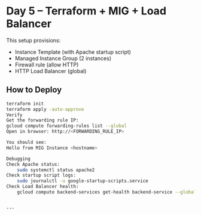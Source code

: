 # Day 5 – Terraform + MIG + Load Balancer

This setup provisions:
- Instance Template (with Apache startup script)
- Managed Instance Group (2 instances)
- Firewall rule (allow HTTP)
- HTTP Load Balancer (global)

## How to Deploy
```bash
terraform init
terraform apply -auto-approve
Verify
Get the forwarding rule IP:
gcloud compute forwarding-rules list --global
Open in browser: http://<FORWARDING_RULE_IP>

You should see:
Hello from MIG Instance <hostname>

Debugging
Check Apache status:
    sudo systemctl status apache2
Check startup script logs:
    sudo journalctl -u google-startup-scripts.service
Check Load Balancer health:
    gcloud compute backend-services get-health backend-service --global


---
